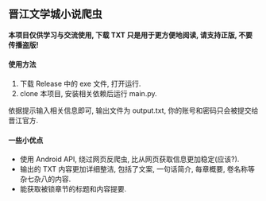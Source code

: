 ## 晋江文学城小说爬虫

**本项目仅供学习与交流使用, 下载 TXT 只是用于更方便地阅读, 请支持正版, 不要传播盗版!**

#### 使用方法

1. 下载 Release 中的 exe 文件, 打开运行.
2. clone 本项目, 安装相关依赖后运行 main.py.

依据提示输入相关信息即可, 输出文件为 output.txt, 你的账号和密码只会被提交给晋江官方.

#### 一些小优点

- 使用 Android API, 绕过网页反爬虫, 比从网页获取信息更加稳定(应该?).
- 输出的 TXT 内容更加详细整洁, 包括了文案, 一句话简介, 每章概要, 卷名称等杂七杂八的内容.
- 能获取被锁章节的标题和内容提要.
